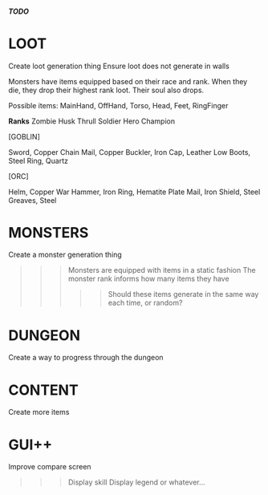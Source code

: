 ##### TODO ######

# LOOT

Create loot generation thing
Ensure loot does not generate in walls

Monsters have items equipped based on their race and rank.
When they die, they drop their highest rank loot.
Their soul also drops.

Possible items:
MainHand, OffHand, Torso, Head, Feet, RingFinger

__Ranks__
Zombie
Husk
Thrull
Soldier
Hero
Champion

[GOBLIN]

Sword, Copper
Chain Mail, Copper
Buckler, Iron
Cap, Leather
Low Boots, Steel
Ring, Quartz

[ORC]

Helm, Copper
War Hammer, Iron
Ring, Hematite
Plate Mail, Iron
Shield, Steel
Greaves, Steel







# MONSTERS

Create a monster generation thing
>>> Monsters are equipped with items in a static fashion
>>> The monster rank informs how many items they have
>>>>> Should these items generate in the same way each time, or random?

# DUNGEON

Create a way to progress through the dungeon


# CONTENT

Create more items

# GUI++

Improve compare screen
>>> Display skill
>>> Display legend or whatever...